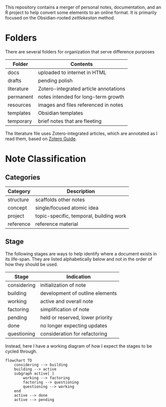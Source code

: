 This repository contains a merger of personal notes, documentation, and an R project to help convert some elements to an online format. It is primarily focused on the Obsidian-rooted *zettlekestan* method.

# Folders

There are several folders for organization that serve difference purposes

| Folder | Contents |
| - | --- |
| docs | uploaded to internet in HTML |
| drafts | pending polish |
| literature | Zotero-integrated article annotations |
| permanent | notes intended for long-term growth |
| resources | images and files referenced in notes |
| templates | Obsidian templates |
| temporary | brief notes that are fleeting |

The literature file uses Zotero-integrated articles, which are annotated as I read them, based on [Zotero Guide](permanent/Zotero%20Guide.md).

# Note Classification

## Categories

| Category | Description |
| - | --- |
| structure | scaffolds other notes |
| concept | single/focused atomic idea |
| project | topic-specific, temporal, building work |
| reference | reference material |

## Stage

The following stages are ways to help identify where a document exists in its life-span. They are listed alphabetically below and not in the order of how they should be used.

| Stage | Indication |
| - | --- |
| considering | initialization of note |
| building | development of outline elements |
| working | active and overall note |
| factoring | simplification of note |
| pending | held or reserved, lower priority |
| done | no longer expecting updates |
| questioning | consideration for refactoring |


Instead, here I have a working diagram of how I expect the stages to be cycled through.

```mermaid
flowchart TD
	considering --> building
	building --> active
	subgraph active[ ]
		working --> factoring
		factoring --> questioning
		questioning --> working
	end
	active --> done
	active --> pending
```